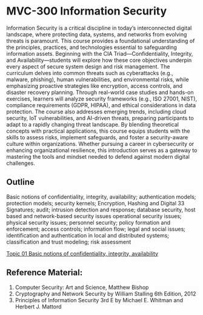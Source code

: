 # MVC-300 Information Security
Information Security is a critical discipline in today’s interconnected digital landscape, where protecting data, systems, and networks from evolving threats is paramount. This course provides a foundational understanding of the principles, practices, and technologies essential to safeguarding information assets. Beginning with the CIA Triad—Confidentiality, Integrity, and Availability—students will explore how these core objectives underpin every aspect of secure system design and risk management. The curriculum delves into common threats such as cyberattacks (e.g., malware, phishing), human vulnerabilities, and environmental risks, while emphasizing proactive strategies like encryption, access controls, and disaster recovery planning. Through real-world case studies and hands-on exercises, learners will analyze security frameworks (e.g., ISO 27001, NIST), compliance requirements (GDPR, HIPAA), and ethical considerations in data protection. The course also addresses emerging trends, including cloud security, IoT vulnerabilities, and AI-driven threats, preparing participants to adapt to a rapidly changing threat landscape. By blending theoretical concepts with practical applications, this course equips students with the skills to assess risks, implement safeguards, and foster a security-aware culture within organizations. Whether pursuing a career in cybersecurity or enhancing organizational resilience, this introduction serves as a gateway to mastering the tools and mindset needed to defend against modern digital challenges.

## Outline
Basic notions of confidentiality, integrity, availability; authentication models; protection
models; security kernels; Encryption, Hashing and Digital 33 Signatures; audit; intrusion
detection and response; database security, host based and network-based security issues
operational security issues; physical security issues; personnel security; policy formation
and enforcement; access controls; information flow; legal and social issues; identification
and authentication in local and distributed systems; classification and trust modeling; risk
assessment

[Topic 01 Basic notions of confidentiality, integrity, availability](Topic_01/Readme.md)


## Reference Material:
1. Computer Security: Art and Science, Matthew Bishop
2. Cryptography and Network Security by William Stalling 6th Edition, 2012
3. Principles of Information Security 3rd E by Michael E. Whitman and Herbert J. Mattord


